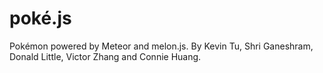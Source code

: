 poké.js
=======

Pokémon powered by Meteor and melon.js. By Kevin Tu, Shri Ganeshram, Donald Little, Victor Zhang and Connie Huang.
